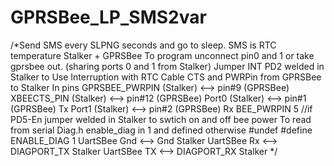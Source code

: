 # GPRSBee_LP_SMS2var

/*Send SMS every SLPNG seconds and go to sleep.
  SMS is RTC temperature
  Stalker + GPRSBee
  To program unconnect pin0 and 1 or take gprsbee out. (sharing ports 0 and 1 from Stalker)
  Jumper INT PD2 welded in Stalker to Use Interruption with RTC
  Cable CTS and PWRPin from GPRSBee to Stalker In pins
  GPRSBEE_PWRPIN (Stalker) <--> pin#9 (GPRSBee)
  XBEECTS_PIN    (Stalker) <--> pin#12 (GPRSBee)
  Port0 (Stalker) <--> pin#1 (GPRSBee) Tx
  Port1 (Stalker) <--> pin#2 (GPRSBee) Rx
  BEE_PWRPIN      5    //if PD5-En jumper welded in Stalker to swtich on and off bee power
  To read from serial Diag.h enable_diag in 1 and defined otherwise #undef
  #define ENABLE_DIAG     1
  UartSBee Gnd <--> Gnd Stalker
  UartSBee Rx <--> DIAGPORT_TX Stalker
  UartSBee TX <--> DIAGPORT_RX Stalker
  */
  
  
